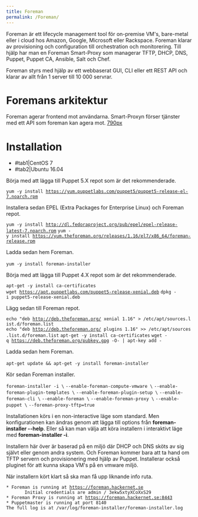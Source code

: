 ```yaml
---
title: Foreman
permalink: /Foreman/
---
```


Foreman är ett lifecycle management tool för on-premise VM's, bare-metal
eller i cloud hos Amazon, Google, Microsoft eller Rackspace. Foreman
klarar av provisioning och configuration till orchestration och
monitorering. Till hjälp har man en Foreman Smart-Proxy som managerar
TFTP, DHCP, DNS, Puppet, Puppet CA, Ansible, Salt och Chef.

Foreman styrs med hjälp av ett webbaserat GUI, CLI eller ett REST API
och klarar av allt från 1 server till 10 000 servrar.

Foremans arkitektur
===================

Foreman agerar frontend mot användarna. Smart-Proxyn förser tjänster med
ett API som foreman kan agera mot.
[790px](/File:Foreman_architecture.png "wikilink")

Installation
============

-   <btn data-toggle="tab" class="">\#tab1\|CentOS 7</btn>
-   <btn data-toggle="tab" class="">\#tab2\|Ubuntu 16.04</btn>

<div class="tab-content">
<div id="tab1" class="tab-pane fade in active">

Börja med att lägga till Puppet 5.X repot som är det rekommenderade.

`yum -y install `[`https://yum.puppetlabs.com/puppet5/puppet5-release-el-7.noarch.rpm`](https://yum.puppetlabs.com/puppet5/puppet5-release-el-7.noarch.rpm)

Installera sedan EPEL (Extra Packages for Enterprise Linux) och Foreman
repot.

`yum -y install `[`http://dl.fedoraproject.org/pub/epel/epel-release-latest-7.noarch.rpm`](http://dl.fedoraproject.org/pub/epel/epel-release-latest-7.noarch.rpm)
`yum -y install `[`https://yum.theforeman.org/releases/1.16/el7/x86_64/foreman-release.rpm`](https://yum.theforeman.org/releases/1.16/el7/x86_64/foreman-release.rpm)

Ladda sedan hem Foreman.

`yum -y install foreman-installer`
`  `

</div>
<div id="tab2" class="tab-pane fade">

Börja med att lägga till Puppet 4.X repot som är det rekommenderade.

`apt-get -y install ca-certificates`
`wget `[`https://apt.puppetlabs.com/puppet5-release-xenial.deb`](https://apt.puppetlabs.com/puppet5-release-xenial.deb)
`dpkg -i puppet5-release-xenial.deb`

Lägg sedan till Foreman repot.

`echo "deb `[`http://deb.theforeman.org/`](http://deb.theforeman.org/)` xenial 1.16" > /etc/apt/sources.list.d/foreman.list`
`echo "deb `[`http://deb.theforeman.org/`](http://deb.theforeman.org/)` plugins 1.16" >> /etc/apt/sources.list.d/foreman.list`
`apt-get -y install ca-certificates`
`wget -q `[`https://deb.theforeman.org/pubkey.gpg`](https://deb.theforeman.org/pubkey.gpg)` -O- | apt-key add -`

Ladda sedan hem Foreman.

`apt-get update && apt-get -y install foreman-installer`
`  `

</div>
</div>
Kör sedan Foreman installer.

`foreman-installer -i \`
`--enable-foreman-compute-vmware \`
`--enable-foreman-plugin-templates \`
`--enable-foreman-plugin-setup \`
`--enable-foreman-cli \`
`--enable-foreman \`
`--enable-foreman-proxy \`
`--enable-puppet \`
`--foreman-proxy-tftp=true `

Installationen körs i en non-interactive läge som standard. Men
konfigurationen kan ändras genom att lägga till options från
**foreman-installer --help**. Eller så kan man välja att köra installern
i interaktivt läge med **foreman-installer -i**.

Installern här över är baserad på en miljö där DHCP och DNS sköts av sig
självt eller genom andra system. Och Foreman kommer bara att ta hand om
TFTP servern och provisionering med hjälp av Puppet. Installerar också
pluginet för att kunna skapa VM's på en vmware miljö.

När installern kört klart så ska man få upp liknande info ruta.

`* Foreman is running at `[`https://foreman.hackernet.se`](https://foreman.hackernet.se)
`       Initial credentials are admin / 3ekw5xtyXCoXxS29`
`* Foreman Proxy is running at `[`https://foreman.hackernet.se:8443`](https://foreman.hackernet.se:8443)
`* Puppetmaster is running at port 8140`
`The full log is at /var/log/foreman-installer/foreman-installer.log`